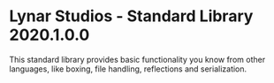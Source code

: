# Lynar Studios - Standard Library 2020.1.0.0

This standard library provides basic functionality you know from other languages, like boxing, file handling, reflections and serialization. 
